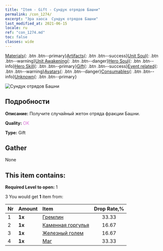 ```yaml
---
title: "Item - Gift - Сундук отрядов Башни"
permalink: /con_1274/
excerpt: "Эра хаоса  Сундук отрядов Башни"
last_modified_at: 2021-06-15
locale: ru
ref: "con_1274.md"
toc: false
classes: wide
---
```

 [Materials](/ItemsRU/){: .btn .btn--primary}[Artifacts](/ItemsRU/Artifacts/){: .btn .btn--success}[Unit Soul](/ItemsRU/UnitSoul/){: .btn .btn--warning}[Unit Awakening](/ItemsRU/UnitAwakening/){: .btn .btn--danger}[Hero Soul](/ItemsRU/HeroSoul/){: .btn .btn--info}[Hero Skill](/ItemsRU/HeroSkill/){: .btn .btn--primary}[Gift](/ItemsRU/Gift/){: .btn .btn--success}[Event related](/ItemsRU/Events/){: .btn .btn--warning}[Avatars](/ItemsRU/Avatars/){: .btn .btn--danger}[Consumables](/ItemsRU/Consumables/){: .btn .btn--info}[Unknown](/ItemsRU/Unknown/){: .btn .btn--primary}

 ![Сундук отрядов Башни](/images/t/i_904006.png)

## Подробности
 **Описание:** Получите случайный жетон отряда фракции Башни.

 **Quality:** <span style="color: #DA70D6">OK</span>

 **Type:** Gift

## Gather

  None

## This item contains:

 **Required Level to open:** 1

 3 You would get **1** item  from:

  | Nr | Amount |     Item    | Drop Rate,% |
  |:---|:-------|:------------|:---------:|
  | 1 |  **1x** | [Гремлин](/ItemsRU/unt_235/) | 33.33 | 
  | 2 |  **1x** | [Каменная горгулья](/ItemsRU/unt_236/) | 16.67 | 
  | 3 |  **1x** | [Железный голем](/ItemsRU/unt_237/) | 16.67 | 
  | 4 |  **1x** | [Маг](/ItemsRU/unt_238/) | 33.33 | 
